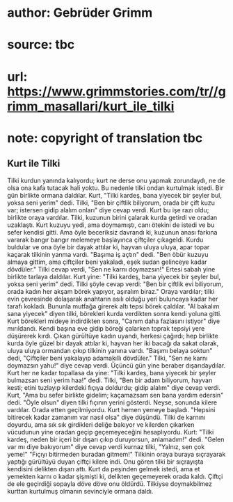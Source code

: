 # author: Gebrüder Grimm
# source: tbc
# url: https://www.grimmstories.com/tr//grimm_masallari/kurt_ile_tilki
# note: copyright of translation tbc

## Kurt ile Tilki 

Tilki kurdun yanında kalıyordu; kurt ne derse onu yapmak zorundaydı, ne
de olsa ona kafa tutacak hali yoktu. Bu nedenle tilki ondan kurtulmak
istedi. Bir gün birlikte ormana daldılar. Kurt, "Tilki kardeş, bana
yiyecek bir şeyler bul, yoksa seni yerim" dedi. Tilki, "Ben bir
çiftlik biliyorum, orada bir çift kuzu var; istersen gidip alalım
onları" diye cevap verdi. Kurt bu işe razı oldu; birlikte oraya
vardılar. Tilki, kuzunun birini çalarak kurda getirdi ve oradan
uzaklaştı.
Kurt kuzuyu yedi, ama doymamıştı, canı ötekini de istedi ve bu sefer
kendisi gitti. Ama öyle beceriksiz davrandı ki, kuzunun anası farkına
vararak bangır bangır melemeye başlayınca çiftçiler çıkageldi. Kurdu
buldular ve ona öyle bir dayak attılar ki, hayvan uluya uluya, apar
topar kaçarak tilkinin yanma vardı.
"Başıma iş açtın" dedi. "Ben öbür kuzuyu almaya gittim, ama çiftçiler
beni yakaladı, eşek sudan gelinceye kadar dövdüler."
Tilki cevap verdi, "Sen ne karnı doymazsın!"
Ertesi sabah yine birlikte tarlaya daldılar. Kurt yine:
"Tilki kardeş, bana yiyecek bir şeyler bul, yoksa seni yerim" dedi.
Tilki şöyle cevap verdi:
"Ben bir çiftlik evi biliyorum, orada kadın her akşam börek yapıyor,
aşıralım biraz."
Oraya vardılar; tilki evin çevresinde dolaşarak anahtarın asılı olduğu
yeri buluncaya kadar her tarafı kokladı. Bununla mutfağa girerek altı
tepsi börek çaldılar.
"Al bakalım sana yiyecek" diyen tilki, börekleri kurda verdikten sonra
kendi yoluna gitti.
Kurt börekleri mideye indirdikten sonra, "Canım daha fazlasını
istiyor" diye mırıldandı. Kendi başına eve gidip böreği çalarken toprak
tepsiyi yere düşürerek kırdı. Çıkan gürültüye kadın uyandı, herkesi
çağırdı; hep birlikte kurda öyle güzel bir dayak attılar ki, hayvan her
iki bacağı da sakat olarak, uluya uluya ormandan çıkıp tilkinin yanına
vardı.
"Başımı belaya soktun" dedi, "Çiftçiler beni yakalayıp adamakıllı
dövdüler."
Tilki, "Sen ne karnı doymazsın yahu!" diye cevap verdi.
Üçüncü gün yine beraber dışarıdaydılar. Kurt her ne kadar topallasa da
yine:
"Tilki kardeş, bana yiyecek bir şeyler bulmazsan seni yerim haa!"
dedi.
Tilki, "Ben bir adam biliyorum, hayvan kesti; etini tuzlayıp kilerdeki
fıçıya doldurdu; gidip alalım" diye cevap verdi.
Kurt, "Ama bu sefer birlikte gidelim; kaçamazsam sen bana yardım
edersin" dedi.
"Öyle olsun" diyen tilki fıçının yerini gösterdi. Neyse, sonunda
kilere vardılar. Orada etten geçilmiyordu.
Kurt hemen yemeye başladı. "Hepsini bitirecek kadar zamanım var nasıl
olsa" diye düşündü.
Tilki de karnını doyurdu, ama sık sık girdikleri deliğe bakıyor ve
kilerden çıkarken vücudunun yine oradan geçip geçemeyeceğini
hesaplıyordu.
Kurt:
"Tilki kardeş, neden bir içeri bir dışarı çıkıp duruyorsun,
anlamadım!" dedi.
"Gelen var mı diye bakıyorum" diye cevap verdi kurnaz tilki, "Yalnız,
sen çok yeme!"
"Fıçıyı bitirmeden buradan gitmem!"
Tilkinin oraya buraya sıçrayarak yaptığı gürültüyü duyan çiftçi kilere
indi. Onu gören tilki bir sıçrayışta kendisini delikten dışarı attı.
Kurt da peşinden gelmek istedi, ama et yemekten karnı o kadar şişmişti
ki, delikten geçemeyerek orada kaldı.
Çiftçi de ele geçirdiği sopayla döve döve onu öldürdü.
Tilkiyse doymakbilmez kurttan kurtulmuş olmanın sevinciyle ormana daldı.

